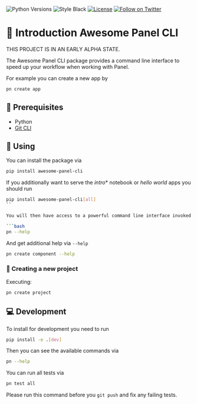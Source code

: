 ![Python Versions](https://img.shields.io/badge/3.7%20%7C%203.8%20%7C%203.9%20%7C%203.10-blue) ![Style Black](https://warehouse-camo.ingress.cmh1.psfhosted.org/fbfdc7754183ecf079bc71ddeabaf88f6cbc5c00/68747470733a2f2f696d672e736869656c64732e696f2f62616467652f636f64652532307374796c652d626c61636b2d3030303030302e737667) [![License](https://img.shields.io/badge/License-MIT%202.0-blue.svg)](https://opensource.org/licenses/Apache-2.0) [![Follow on Twitter](https://img.shields.io/twitter/follow/MarcSkovMadsen.svg?style=social)](https://twitter.com/MarcSkovMadsen)

# 🚪 Introduction Awesome Panel CLI

THIS PROJECT IS IN AN EARLY ALPHA STATE.

The Awesome Panel CLI package provides a command line interface to speed up your workflow when working with Panel.

For example you can create a new app by

```bash
pn create app
```

## 🧳 Prerequisites

- Python
- [Git CLI](https://git-scm.com/book/en/v2/Getting-Started-Installing-Git)

## 📙 Using

You can install the package via

```bash
pip install awesome-panel-cli
```

If you additionally want to serve the *intro** notebook or *hello world* apps you should run

```bash
pip install awesome-panel-cli[all]
`` 

You will then have access to a powerful command line interface invoked using the command `pn`.

```bash
pn --help
```

And get additional help via `--help`

```bash
pn create component --help
```

### 🚗 Creating a new project

Executing:

```bash
pn create project
```

## ‎‍💻 Development

To install for development you need to run

```bash
pip install -e .[dev]
```

Then you can see the available commands via

```bash
pn --help
```

You can run all tests via

```bash
pn test all
```

Please run this command before you `git push` and fix any failing tests.